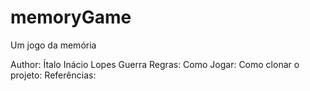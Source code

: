 # memoryGame
Um jogo da memória

Author: Ítalo Inácio Lopes Guerra
Regras:
Como Jogar:
Como clonar o projeto:
Referências:
